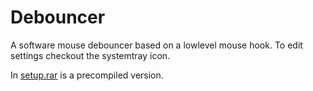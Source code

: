 # Debouncer
A software mouse debouncer based on a lowlevel mouse hook. To edit settings checkout the systemtray icon.

In [setup.rar](https://github.com/chrises5/Debouncer/raw/master/setup.rar) is a precompiled version.
